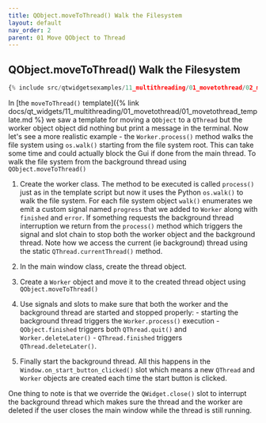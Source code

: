 ```yaml
---
title: QObject.moveToThread() Walk the Filesystem
layout: default
nav_order: 2
parent: 01 Move QObject to Thread
---
```


## QObject.moveToThread() Walk the Filesystem

```python
{% include src/qtwidgetsexamples/11_multithreading/01_movetothread/02_movetothread_walk_filesystem.py %}
```

In [the `moveToThread()` template]({% link docs/qt_widgets/11_multithreading/01_movetothread/01_movetothread_template.md %} we saw a template for moving a `QObject` to a `QThread` but the worker object object did nothing but print a message in the terminal. Now let's see a more realistic example - the `Worker.process()` method walks the file system using `os.walk()` starting from the file system root. This can take some time and could actually block the Gui if done from the main thread. To walk the file system from the background thread using `QObject.moveToThread()`

1. Create the worker class. The method to be executed is called `process()` just as in the template script but now it uses the Python `os.walk()` to walk the file system. For each file system object `walk()` enumerates we emit a custom signal named `progress` that we added to `Worker` along with `finished` and `error`. If something requests the background thread interruption we return from the `process()` method which triggers the signal and slot chain to stop both the worker object and the background thread. Note how we access the current (ie background) thread using the static `QThread.currentThread()` method.

2. In the main window class, create the thread object.

3. Create a `Worker` object and move it to the created thread object using `QObject.moveToThread()`

4. Use signals and slots to make sure that both the worker and the background thread are started and stopped properly: - starting the background thread triggers the `Worker.process()` execution - `QObject.finished` triggers both `QThread.quit()` and `Worker.deleteLater()` - `QThread.finished` triggers `QThread.deleteLater()`.

5. Finally start the background thread. All this happens in the `Window.on_start_button_clicked()` slot which means a new `QThread` and `Worker` objects are created each time the start button is clicked.

One thing to note is that we override the `QWidget.close()` slot to interrupt the background thread which makes sure the thread and the worker are deleted if the user closes the main window while the thread is still running.